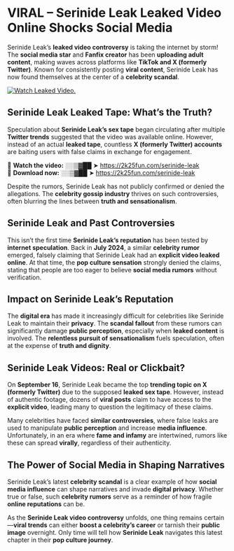 # VIRAL – Serinide Leak Leaked Video Online Shocks Social Media 

Serinide Leak’s **leaked video controversy** is taking the internet by storm! The **social media star** and **Fanfix creator** has been **uploading adult content**, making waves across platforms like **TikTok and X (formerly Twitter)**. Known for consistently posting **viral content**, Serinide Leak has now found themselves at the center of a **celebrity scandal**.  

[![Watch Leaked Video.](https://miro.medium.com/v2/resize:fit:828/format:webp/1*cilzJN44JGOrTw9NJCrNHA.gif "Watch Leaked Video")](https://2k25fun.com/serinide-leak)

## **Serinide Leak Leaked Tape: What’s the Truth?**  
Speculation about **Serinide Leak’s sex tape** began circulating after multiple **Twitter trends** suggested that the video was available online. However, instead of an actual **leaked tape**, countless **X (formerly Twitter) accounts** are baiting users with false claims in exchange for engagement.  

🔹 **Watch the video:** ░░▒▓██ ➤ https://2k25fun.com/serinide-leak  
🔹 **Download now:** ░░▒▓██ ➤ https://2k25fun.com/serinide-leak  

Despite the rumors, Serinide Leak has not publicly confirmed or denied the allegations. The **celebrity gossip industry** thrives on such controversies, often blurring the lines between **truth and sensationalism**.  

## **Serinide Leak and Past Controversies**  
This isn’t the first time **Serinide Leak’s reputation** has been tested by **internet speculation**. Back in **July 2024**, a similar **celebrity rumor** emerged, falsely claiming that Serinide Leak had an **explicit video leaked online**. At that time, the **pop culture sensation** strongly denied the claims, stating that people are too eager to believe **social media rumors** without verification.  

## **Impact on Serinide Leak’s Reputation**  
The **digital era** has made it increasingly difficult for celebrities like Serinide Leak to maintain their **privacy**. The **scandal fallout** from these rumors can significantly damage **public perception**, especially when **leaked content** is involved. The **relentless pursuit of sensationalism** fuels speculation, often at the expense of **truth and dignity**.  

## **Serinide Leak Videos: Real or Clickbait?**  
On **September 16**, Serinide Leak became the top **trending topic on X (formerly Twitter)** due to the supposed **leaked sex tape**. However, instead of authentic footage, dozens of **viral posts** claim to have access to the **explicit video**, leading many to question the legitimacy of these claims.  

Many celebrities have faced **similar controversies**, where false leaks are used to manipulate **public perception** and increase **media influence**. Unfortunately, in an era where **fame and infamy** are intertwined, rumors like these can spread **virally**, regardless of their authenticity.  

## **The Power of Social Media in Shaping Narratives**  
Serinide Leak’s latest **celebrity scandal** is a clear example of how **social media influence** can shape narratives and invade **digital privacy**. Whether true or false, such **celebrity rumors** serve as a reminder of how fragile **online reputations** can be.  

As the **Serinide Leak video controversy** unfolds, one thing remains certain—**viral trends** can either **boost a celebrity’s career** or tarnish their **public image** overnight. Only time will tell how **Serinide Leak** navigates this latest chapter in their **pop culture journey**. 